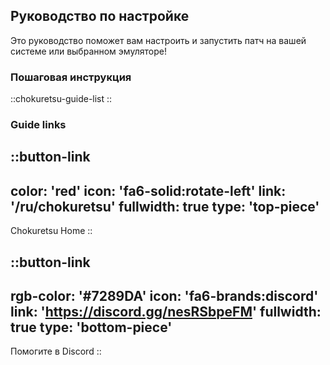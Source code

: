 ## Руководство по настройке
Это руководство поможет вам настроить и запустить патч на вашей системе или выбранном эмуляторе!

### Пошаговая инструкция
::chokuretsu-guide-list
::

### Guide links
::button-link
---
color: 'red'
icon: 'fa6-solid:rotate-left'
link: '/ru/chokuretsu'
fullwidth: true
type: 'top-piece'
---
Chokuretsu Home
::

::button-link
---
rgb-color: '#7289DA'
icon: 'fa6-brands:discord'
link: 'https://discord.gg/nesRSbpeFM'
fullwidth: true
type: 'bottom-piece'
---
Помогите в Discord
::